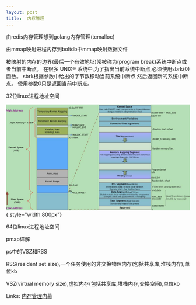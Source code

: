 ```yaml
---
layout: post
title:  内存管理
---
```


由redis内存管理想到golang内存管理(tcmalloc)

由mmap映射进程内存到boltdb中mmap映射数据文件

被映射的内存的边界(最后一个有效地址)常被称为(program break)系统中断点或者当前中断点。
在很多 UNIX® 系统中,为了指出当前系统中断点,必须使用sbrk(0)函数。
sbrk根据参数中给出的字节数移动当前系统中断点,然后返回新的系统中断点。
使用参数0只是返回当前中断点。

32位linux进程地址空间

![linux progress](/assets/img/20180418-progress-memory.jpg){:style="width:800px"}

64位linux进程地址空间

pmap详解


ps中的VSZ和RSS

RSS(resident set size),一个任务使用的非交换物理内存(包括共享库,堆栈内存),单位kb

VSZ(virtual memory size),虚拟内存(包括共享库,堆栈内存,交换空间),单位kb

Links:
[内存管理内幕](http://www.ibm.com/developerworks/cn/linux/l-memory/)
